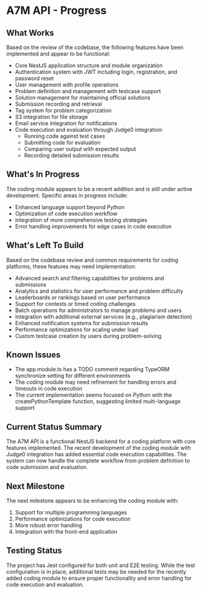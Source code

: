 # A7M API - Progress

## What Works

Based on the review of the codebase, the following features have been implemented and appear to be functional:

- Core NestJS application structure and module organization
- Authentication system with JWT including login, registration, and password reset
- User management with profile operations
- Problem definition and management with testcase support
- Solution management for maintaining official solutions
- Submission recording and retrieval
- Tag system for problem categorization
- S3 integration for file storage
- Email service integration for notifications
- Code execution and evaluation through Judge0 integration:
  - Running code against test cases
  - Submitting code for evaluation
  - Comparing user output with expected output
  - Recording detailed submission results

## What's In Progress

The coding module appears to be a recent addition and is still under active development. Specific areas in progress include:

- Enhanced language support beyond Python
- Optimization of code execution workflow
- Integration of more comprehensive testing strategies
- Error handling improvements for edge cases in code execution

## What's Left To Build

Based on the codebase review and common requirements for coding platforms, these features may need implementation:

- Advanced search and filtering capabilities for problems and submissions
- Analytics and statistics for user performance and problem difficulty
- Leaderboards or rankings based on user performance
- Support for contests or timed coding challenges
- Batch operations for administrators to manage problems and users
- Integration with additional external services (e.g., plagiarism detection)
- Enhanced notification systems for submission results
- Performance optimizations for scaling under load
- Custom testcase creation by users during problem-solving

## Known Issues

- The app.module.ts has a TODO comment regarding TypeORM synchronize setting for different environments
- The coding module may need refinement for handling errors and timeouts in code execution
- The current implementation seems focused on Python with the createPythonTemplate function, suggesting limited multi-language support

## Current Status Summary

The A7M API is a functional NestJS backend for a coding platform with core features implemented. The recent development of the coding module with Judge0 integration has added essential code execution capabilities. The system can now handle the complete workflow from problem definition to code submission and evaluation.

## Next Milestone

The next milestone appears to be enhancing the coding module with:

1. Support for multiple programming languages
2. Performance optimizations for code execution
3. More robust error handling
4. Integration with the front-end application

## Testing Status

The project has Jest configured for both unit and E2E testing. While the test configuration is in place, additional tests may be needed for the recently added coding module to ensure proper functionality and error handling for code execution and evaluation.
